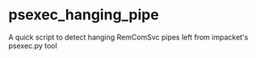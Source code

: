 # psexec_hanging_pipe
A quick script to detect hanging RemComSvc pipes left from impacket's psexec.py tool
